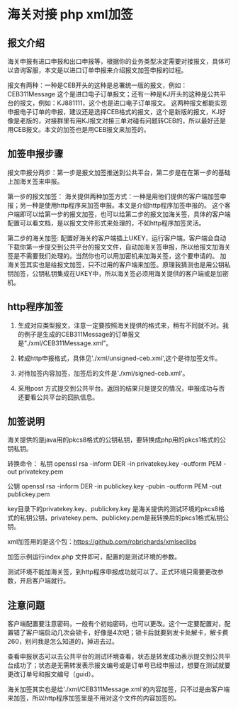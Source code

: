 # 海关对接 php xml加签
## 报文介绍
海关申报有进口申报和出口申报等，根据你的业务类型决定需要对接报文，具体可以咨询客服，本文是以进口订单申报来介绍报文加签申报的过程。

报文有两种：一种是CEB开头的这种是总署统一版的报文，例如：CEB311Message 这个是进口电子订单报文；还有一种是KJ开头的这种是公共平台的报文，例如：KJ881111，这个也是进口电子订单报文。
这两种报文都能实现申报电子订单的申报，建议还是选择CEB格式的报文，这个是新版的报文，KJ好像是老版的，对接群里有用KJ报文对接三单对碰有问题转CEB的，所以最好还是用CEB报文。本文的加签也是用CEB报文来加签的。

## 加签申报步骤
报文申报分两步：第一步是报文加签推送到公共平台，第二步是在在第一步的基础上加海关签来申报。

第一步的报文加签：
海关提供两种加签方式：一种是用他们提供的客户端加签申报；另一种是使用http程序来加签申报。本文是介绍http程序加签申报的。
这个客户端即可以给第一步的报文加签，也可以给第二步的报文加海关签，具体的客户端配置可以看文档，是以报文文件形式来处理的，不如http程序加签灵活。

第二步的海关加签:
配置好海关的客户端插上UKEY，运行客户端，客户端会自动下载你第一步提交到公共平台的报文文件，自动加海关签申报，所以给报文加海关签是不需要我们处理的。当然你也可以用加密机来加海关签，这个要申请的。
加海关签其实也是给报文加签，只不过用的客户端来加签。原理我猜测也是用公钥私钥加签，公钥私钥集成在UKEY中，所以海关签必须用海关提供的客户端或是加密机。
## http程序加签

1. 生成对应类型报文，注意一定要按照海关提供的格式来，稍有不同就不对。我的例子是生成的CEB311Message的订单报文是"./xml/CEB311Message.xml"。

2. 转成http申报格式，具体见'./xml/unsigned-ceb.xml',这个是待加签文件。

3. 对待加签内容加签，加签后的文件是'./xml/signed-ceb.xml'。

4. 采用post 方式提交到公共平台。返回的结果只是提交的情况，申报成功与否还要看公共平台的回执信息。

## 加签说明
海关提供的是java用的pkcs8格式的公钥私钥，要转换成php用的pkcs1格式的公钥私钥。

转换命令：
私钥 openssl rsa -inform DER -in privatekey.key  -outform PEM -out privatekey.pem

公钥 openssl rsa -inform DER -in publickey.key  -pubin -outform PEM -out publickey.pem

key目录下的privatekey.key、publickey.key 是海关提供的测试环境的pkcs8格式的私钥公钥，privatekey.pem、publickey.pem是我转换后的pkcs1格式私钥公钥。

xml加签用的是这个包：https://github.com/robrichards/xmlseclibs

加签示例运行index.php 文件即可，配置的是测试环境的参数。

测试环境不能加海关签，到http程序申报成功就可以了。正式环境只需要更改参数，开启客户端就行。

## 注意问题

客户端配置要注意密码，一般有个初始密码，也可以更改。这个一定要配置对，配置错了客户端启动几次会锁卡，好像是4次吧；锁卡后就要到发卡处解卡，解卡费260，别问我是怎么知道的，掉进去过。

查看申报状态可以去公共平台的测试环境查看，状态是转发成功表示提交到公共平台成功了；状态是无需转发表示报文编号或是订单号已经申报过，想要在测试就要更改订单号和报文编号（guid）。

海关加签其实也是给'./xml/CEB311Message.xml'的内容加签，只不过是由客户端来加签，所以http程序加签里是不用对这个文件的内容加签的。
